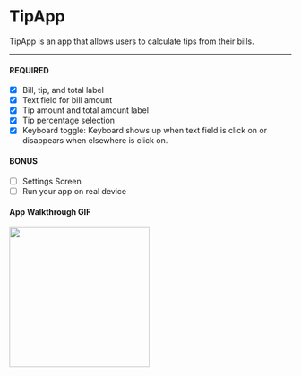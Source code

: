 # TipApp
TipApp is an app that allows users to calculate tips from their bills.

---

#### REQUIRED
- [x] Bill, tip, and total label
- [x] Text field for bill amount
- [x] Tip amount and total amount label
- [x] Tip percentage selection
- [x] Keyboard toggle: Keyboard shows up when text field is click on or disappears when elsewhere is click on.

#### BONUS
- [ ] Settings Screen
- [ ] Run your app on real device

#### App Walkthrough GIF
<img src="http://recordit.co/XFRG1eNfTz" width=250><br>
